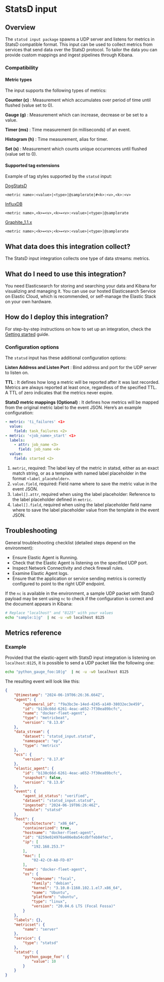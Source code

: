 # StatsD input

## Overview

The `statsd input package` spawns a UDP server and listens for metrics in StatsD compatible format.
This input can be used to collect metrics from services that send data over the StatsD protocol. To tailor the data you can provide custom mappings and ingest pipelines through Kibana.

### Compatibility

#### Metric types

The input supports the following types of metrics:

**Counter (c)**
:   Measurement which accumulates over period of time until flushed (value set to 0).

**Gauge (g)**
:   Measurement which can increase, decrease or be set to a value.

**Timer (ms)**
:   Time measurement (in milliseconds) of an event.

**Histogram (h)**
:   Time measurement, alias for timer.

**Set (s)**
:   Measurement which counts unique occurrences until flushed (value set to 0).

#### Supported tag extensions

Example of tag styles supported by the `statsd` input:

[DogStatsD](https://docs.datadoghq.com/developers/dogstatsd/datagram_shell/?tab=metrics#the-dogstatsd-protocol)

`<metric name>:<value>|<type>|@samplerate|#<k>:<v>,<k>:<v>`

[InfluxDB](https://github.com/influxdata/telegraf/blob/master/plugins/inputs/statsd/README.md#influx-statsd)

`<metric name>,<k>=<v>,<k>=<v>:<value>|<type>|@samplerate`

[Graphite_1.1.x](https://graphite.readthedocs.io/en/latest/tags.html#graphite-tag-support)

`<metric name>;<k>=<v>;<k>=<v>:<value>|<type>|@samplerate`

## What data does this integration collect?

The StatsD input integration collects one type of data streams: metrics.

## What do I need to use this integration?

You need Elasticsearch for storing and searching your data and Kibana for visualizing and managing it.
You can use our hosted Elasticsearch Service on Elastic Cloud, which is recommended, or self-manage the Elastic Stack on your own hardware.

## How do I deploy this integration?

For step-by-step instructions on how to set up an integration, check the
[Getting started](https://www.elastic.co/guide/en/welcome-to-elastic/current/getting-started-observability.html) guide.

### Configuration options

The `statsd` input has these additional configuration options:

**Listen Address and Listen Port**
:   Bind address and port for the UDP server to listen on.

**TTL**
:   It defines how long a metric will be reported after it was last recorded. Metrics are always reported at least once, regardless of the specified TTL. A TTL of zero indicates that the metrics never expire.

**StatsD metric mappings (Optional)**
:   It defines how metrics will be mapped from the original metric label to the event JSON. Here’s an example configuration:

```yaml
- metric: 'ti_failures' <1>
  value:
    field: task_failures <2>
- metric: '<job_name>_start' <1>
  labels:
    - attr: job_name <3>
      field: job_name <4>
  value:
    field: started <2>
```

1. `metric`, required: The label key of the metric in statsd, either as an exact match string, or as a template with named label placeholder in the format `<label_placeholder>`.
2. `value.field`, required: Field name where to save the metric value in the event JSON.
3. `label[].attr`, required when using the label placeholder: Reference to the label placeholder defined in `metric`.
4. `label[].field`, required when using the label placeholder field name where to save the label placeholder value from the template in the event JSON.

## Troubleshooting

General troubleshooting checklist (detailed steps depend on the environment):
- Ensure Elastic Agent is Running.
- Check that the Elastic Agent is listening on the specified UDP port.
- Inspect Network Connectivity and check firewall rules.
- Examine Elastic Agent logs.
- Ensure that the application or service sending metrics is correctly configured to point to the right UDP endpoint.

If the `nc` is available in the environment, a sample UDP packet with StatsD payload may be sent using `nc` to check if the configuration is correct and the document appears in Kibana:

```bash
# Replace "localhost" and "8125" with your values
echo "sample:1|g"  | nc -u -w0 localhost 8125
```

## Metrics reference

### Example

Provided that the elastic-agent with StatsD input integration is listening on `localhost:8125`, it is possible to send a UDP packet like the following one:

```bash
echo "python_gauge_foo:10|g"  | nc -u -w0 localhost 8125
```

The resulting event will look like this:

```json
{
    "@timestamp": "2024-06-19T06:26:36.664Z",
    "agent": {
        "ephemeral_id": "f9a3bc3e-14ed-4245-a140-38032ec3e459",
        "id": "b138c66d-6261-4eac-a652-7f30ea89bcfc",
        "name": "docker-fleet-agent",
        "type": "metricbeat",
        "version": "8.13.0"
    },
    "data_stream": {
        "dataset": "statsd_input.statsd",
        "namespace": "ep",
        "type": "metrics"
    },
    "ecs": {
        "version": "8.17.0"
    },
    "elastic_agent": {
        "id": "b138c66d-6261-4eac-a652-7f30ea89bcfc",
        "snapshot": false,
        "version": "8.13.0"
    },
    "event": {
        "agent_id_status": "verified",
        "dataset": "statsd_input.statsd",
        "ingested": "2024-06-19T06:26:46Z",
        "module": "statsd"
    },
    "host": {
        "architecture": "x86_64",
        "containerized": true,
        "hostname": "docker-fleet-agent",
        "id": "8259e024976a406e8a54cdbffeb84fec",
        "ip": [
            "192.168.253.7"
        ],
        "mac": [
            "02-42-C0-A8-FD-07"
        ],
        "name": "docker-fleet-agent",
        "os": {
            "codename": "focal",
            "family": "debian",
            "kernel": "3.10.0-1160.102.1.el7.x86_64",
            "name": "Ubuntu",
            "platform": "ubuntu",
            "type": "linux",
            "version": "20.04.6 LTS (Focal Fossa)"
        }
    },
    "labels": {},
    "metricset": {
        "name": "server"
    },
    "service": {
        "type": "statsd"
    },
    "statsd": {
        "python_gauge_foo": {
            "value": 10
        }
    }
}
```